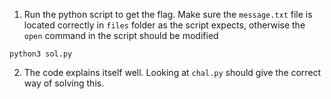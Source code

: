 1. Run the python script to get the flag. Make sure the ```message.txt``` file is located correctly in ```files``` folder as the script expects, otherwise the ```open``` command in the script should be modified

```python3 sol.py```

2. The code explains itself well. Looking at ```chal.py``` should give the correct way of solving this. 
